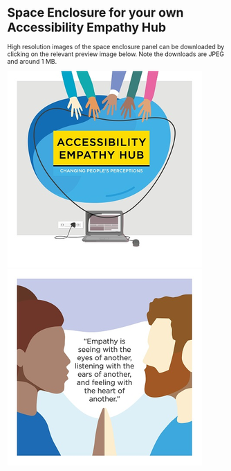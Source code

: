 
# Space Enclosure for your own Accessibility Empathy Hub

High resolution images of the space enclosure panel can be downloaded by clicking on the relevant preview image below. Note the downloads are JPEG and around 1 MB.

[![a Accessibility Empathy Hub Changing People's Perceptions branded front panel with five diverse arms reaching for a laptop](../../assets/images/resources/space-enclosure-front-preview.jpg)](HMRC-AccessibilityEmpathyHub-SpaceEnclosure-Front%20%28High%20Resolution%201.02%20MB%29.jpg)
[![a Accessibility Empathy Hub Changing People's Perceptions branded back panel with the text 'Empathy is seeing with the eyes of another, listening with the ears of another, and feeling with the heart of another.' Graphic of a diverse female and male connecting hands](../../assets/images/resources/space-enclosure-back-preview.jpg)](HMRC-AccessibilityEmpathyHub-SpaceEnclosure-Back%20%28High%20Resolution%20951%20KB%29.jpg)
